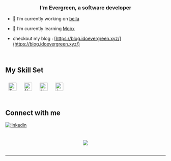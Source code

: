 
  

### <div align="center">I'm Evergreen, a software developer</div>  
  

- 🔭 I’m currently working on [bella](https://github.com/evergreenx/bellafoodd)  
  

- 🌱 I’m currently learning [Mobx](https://mobx.js.org/README.html)  

- checkout my blog : [https://blog.idoevergreen.xyz/](https://blog.idoevergreen.xyz/)
  

<br/>  


## My Skill Set  


<div align="left">  
<a href="https://www.typescriptlang.org/" target="_blank"><img style="margin: 10px" src="https://profilinator.rishav.dev/skills-assets/typescript-original.svg" alt="TypeScript" height="25" /></a>  
<a href="https://nextjs.org/" target="_blank"><img style="margin: 10px" src="https://profilinator.rishav.dev/skills-assets/nextjs.png" alt="NextJS" height="25" /></a>  
<a href="https://nodejs.org/" target="_blank"><img style="margin: 10px" src="https://profilinator.rishav.dev/skills-assets/nodejs-original-wordmark.svg" alt="Node.js" height="25" /></a>  
<a href="https://www.javascript.com/" target="_blank"><img style="margin: 10px" src="https://profilinator.rishav.dev/skills-assets/javascript-original.svg" alt="JavaScript" height="25" /></a>  
</div>



<br/>  


## Connect with me  
<div align="left">
<a href="https://linkedin.com/in/ido-dickson-evergreen/" target="_blank">
<img src=https://img.shields.io/badge/linkedin-%231E77B5.svg?&style=for-the-badge&logo=linkedin&logoColor=white alt=linkedin style="margin-bottom: 5px;" />
</a>  
</div>  

<br/>  
 

  

<br/>  

<div align="center">
            <a href="https://www.buymeacoffee.com/dicksonevec" target="_blank" style="display: inline-block;">
                <img
                    src="https://img.shields.io/badge/Donate-Buy%20Me%20A%20Coffee-orange.svg?style=flat-square&logo=buymeacoffee" 
                    align="center"
                />
            </a></div>
<br />

----
